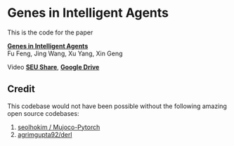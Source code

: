 # Genes in Intelligent Agents

This is the code for the paper

**<a href="https://doi.org/10.48550/arXiv.2306.10225">Genes in Intelligent Agents</a>**
<br>
<a>Fu Feng</a>,
<a>Jing Wang</a>,
<a>Xu Yang</a>,
<a>Xin Geng</a>
<br>

Video 
**<a href="https://pan.seu.edu.cn:443/link/5F081BA464FAC87F113A2B31050D21CA">SEU Share</a>**,
**<a href="https://drive.google.com/file/d/1AMoiHlTkPGqDwLWYZHKW6wivBunc0f3W/view?usp=sharing">Google Drive</a>**

## Credit

This codebase would not have been possible without the following amazing open source codebases:

1. [seolhokim / Mujoco-Pytorch](https://github.com/seolhokim/Mujoco-Pytorch)
2. [agrimgupta92/derl](https://github.com/agrimgupta92/derl)
